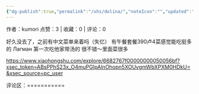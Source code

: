 ```yaml
---
{"dg-publish":true,"permalink":"/xhs/dolina/","noteIcon":"","updated":"2025-03-17T23:06:58.370+08:00"}
---
```


作者：kumori
点赞：3   |   收藏：0   |   评论：0

好久没去了，之前有中文菜单来着吗（失忆）
有午餐套餐390卢4菜感觉能吃挺多的
Лагман 第一次吃他家带汤的 很不错～里面菜很多

https://www.xiaohongshu.com/explore/6682767f00000000050056bf?xsec_token=ABsPPhS23x_O4muPGIpAlnOhopn5XOUvgmWbXPXM0HDkU=&xsec_source=pc_user

评论区：===========

